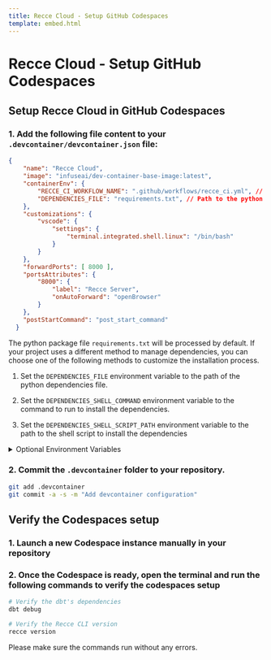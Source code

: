 ```yaml
---
title: Recce Cloud - Setup GitHub Codespaces
template: embed.html
---
```


# Recce Cloud - Setup GitHub Codespaces

## Setup Recce Cloud in GitHub Codespaces

### 1. Add the following file content to your `.devcontainer/devcontainer.json` file:

```json
{
    "name": "Recce Cloud",
    "image": "infuseai/dev-container-base-image:latest",
    "containerEnv": {
        "RECCE_CI_WORKFLOW_NAME": ".github/workflows/recce_ci.yml", // Path to the Recce CI workflow file
        "DEPENDENCIES_FILE": "requirements.txt", // Path to the python dependencies file
    },
    "customizations": {
        "vscode": {
            "settings": {
                "terminal.integrated.shell.linux": "/bin/bash"
            }
        }
    },
    "forwardPorts": [ 8000 ],
    "portsAttributes": {
        "8000": {
            "label": "Recce Server",
            "onAutoForward": "openBrowser"
        }
    },
    "postStartCommand": "post_start_command"
  }
```
The python package file `requirements.txt` will be processed by default. If your project uses a different method to manage dependencies, you can choose one of the following methods to customize the installation process.

1. Set the `DEPENDENCIES_FILE` environment variable to the path of the python dependencies file.

2. Set the `DEPENDENCIES_SHELL_COMMAND` environment variable to the command to run to install the dependencies.

3. Set the `DEPENDENCIES_SHELL_SCRIPT_PATH` environment variable to the path to the shell script to install the dependencies

<!-- TODO: Prepare the setup of Codespaces Secret for DB credential -->
<details markdown='1'>
  <summary>Optional Environment Variables</summary>

  The following environment variables can be set in the `containerEnv` section of the `devcontainer.json` file

  - `DEPENDENCIES_FILE`
  Path to the python dependencies file (Default: `requirements.txt`)

  - `DEPENDENCIES_SHELL_COMMAND`
  Command to run to install the dependencies

  - `DEPENDENCIES_SHELL_SCRIPT_PATH`
  Path to shell script to install the dependencies

  - `PRE_INSTALL_DEPENDENCIES_COMMAND`
  Command to run before installing dependencies

  - `POST_INSTALL_DEPENDENCIES_COMMAND`
  Command to run after starting the recce server

  - `PRE_LAUNCH_RECCE_SERVER_COMMAND`
  Command to run before launching the recce server

  - `POST_LAUNCH_RECCE_SERVER_COMMAND`
  Command to run after launching the recce server

  - `RECCE_CI_WORKFLOW_NAME`
  Path or name of the Recce CI workflow file (Default: `.github/workflows/recce_ci.yml`)

</details>


### 2. Commit the `.devcontainer` folder to your repository.
```bash
git add .devcontainer
git commit -a -s -m "Add devcontainer configuration"
```

## Verify the Codespaces setup

### 1. Launch a new Codespace instance manually in your repository

### 2. Once the Codespace is ready, open the terminal and run the following commands to verify the codespaces setup
```bash
# Verify the dbt's dependencies
dbt debug

# Verify the Recce CLI version
recce version
```
Please make sure the commands run without any errors.